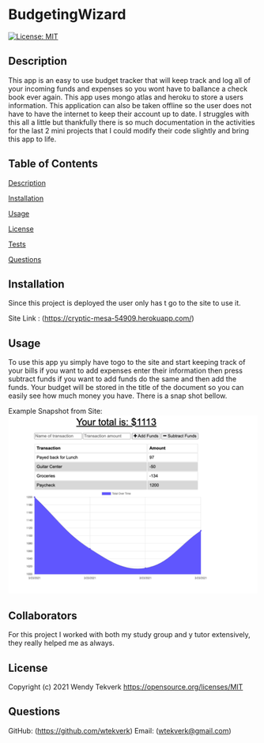 # BudgetingWizard
[![License: MIT](https://img.shields.io/badge/License-MIT-yellow.svg)](https://opensource.org/licenses/MIT)
  
## Description
This app is an easy to use budget tracker that will keep track and log all of your incoming funds and expenses so you wont have to ballance a check book ever again. This app uses mongo atlas and heroku to store a users information. This application can also be taken offline so the user does not have to have the internet to keep their account up to date. I struggles with this all a little but thankfully there is so much documentation in the activities for the last 2 mini projects that I could modify their code slightly and bring this app to life. 
  
## Table of Contents 
  
  [Description](##Description)
  
  [Installation](##Installation)
  
  [Usage](##Usage)
  
  [License](##License)
  
  [Tests](##Tests)
  
  [Questions](##Questions)
  
  
## Installation
Since this project is deployed the user only has t go to the site to use it.

Site Link : (https://cryptic-mesa-54909.herokuapp.com/)

## Usage
To use this app yu simply have togo to the site and start keeping track of your bills if you want to add expenses enter their information then press subtract funds if you want to add funds do the same and then add the funds. Your budget will be stored in the title of the document so you can easily see how much money you have. There is a snap shot bellow. 

Example Snapshot from Site: <img src="./public/images/example.png">

## Collaborators 
For this project I worked with both my study group and y tutor extensively, they really helped me as always.


## License
Copyright (c) 2021 Wendy Tekverk
https://opensource.org/licenses/MIT

## Questions
  GitHub: (https://github.com/wtekverk)
  Email: (wtekverk@gmail.com)
  